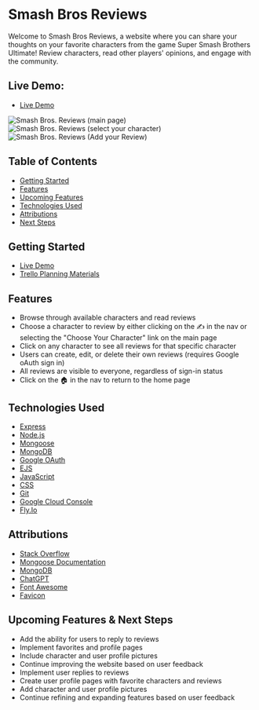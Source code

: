 # Smash Bros Reviews


Welcome to Smash Bros Reviews, a website where you can share your thoughts on your favorite characters from the game Super Smash Brothers Ultimate! Review characters, read other players' opinions, and engage with the community.

## Live Demo:
- [Live Demo](https://smash-reviews.fly.dev/)

![Smash Bros. Reviews (main page)](https://user-images.githubusercontent.com/98829614/235037288-fb51d366-4cb2-426d-889f-c2b596428b32.png)
![Smash Bros. Reviews (select your character)](https://user-images.githubusercontent.com/98829614/235037415-e42d331a-b8e0-4f80-b586-942e5e4b0fd5.png)
![Smash Bros. Reviews (Add your Review)](https://user-images.githubusercontent.com/98829614/235038043-96484dbf-9e35-4f17-aa29-013020891eb8.png)



## Table of Contents

- [Getting Started](#getting-started)
- [Features](#features)
- [Upcoming Features](#upcoming-features)
- [Technologies Used](#technologies-used)
- [Attributions](#attributions)
- [Next Steps](#next-steps)

## Getting Started

- [Live Demo](https://smash-reviews.fly.dev/)
- [Trello Planning Materials](https://trello.com/invite/b/UglKeBPt/ATTI2c5823a726dbfa478802fbc215e749d8727F58AD/smash-bros-characters-review-site)

## Features

- Browse through available characters and read reviews
- Choose a character to review by either clicking on the ✍️ in the nav or selecting the "Choose Your Character" link on the main page
- Click on any character to see all reviews for that specific character
- Users can create, edit, or delete their own reviews (requires Google oAuth sign in)
- All reviews are visible to everyone, regardless of sign-in status
- Click on the 🏠 in the nav to return to the home page

## Technologies Used

- [Express](https://expressjs.com/)
- [Node.js](https://nodejs.org/)
- [Mongoose](https://mongoosejs.com/)
- [MongoDB](https://www.mongodb.com/)
- [Google OAuth](https://developers.google.com/identity)
- [EJS](https://ejs.co/)
- [JavaScript](https://developer.mozilla.org/en-US/docs/Web/JavaScript)
- [CSS](https://developer.mozilla.org/en-US/docs/Web/CSS)
- [Git](https://git-scm.com/)
- [Google Cloud Console](https://console.cloud.google.com/)
- [Fly.Io](https://fly.io/)

## Attributions

- [Stack Overflow](https://stackoverflow.com/)
- [Mongoose Documentation](https://mongoosejs.com/docs/index.html)
- [MongoDB](https://www.mongodb.com/)
- [ChatGPT](https://www.openai.com/chatgpt/)
- [Font Awesome](https://fontawesome.com/)
- [Favicon](https://www.favicon.cc/)

## Upcoming Features & Next Steps

- Add the ability for users to reply to reviews
- Implement favorites and profile pages
- Include character and user profile pictures
- Continue improving the website based on user feedback
- Implement user replies to reviews
- Create user profile pages with favorite characters and reviews
- Add character and user profile pictures
- Continue refining and expanding features based on user feedback